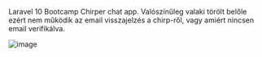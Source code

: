 Laravel 10 Bootcamp Chirper chat app. Valószínűleg valaki törölt belőle ezért nem működik az email visszajelzés a chirp-ről, vagy amiért nincsen email verifikálva.

![image](https://github.com/folza1/chirper-react/assets/106752284/35cfea96-37a1-4dc9-9244-5592f8aa465f)

